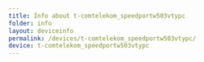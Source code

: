 ```yaml
---
title: Info about t-comtelekom_speedportw503vtypc
folder: info
layout: deviceinfo
permalink: /devices/t-comtelekom_speedportw503vtypc/
device: t-comtelekom_speedportw503vtypc
---
```

